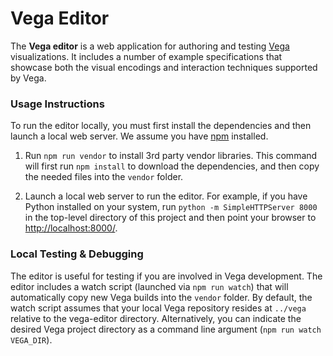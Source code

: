 # Vega Editor

The **Vega editor** is a web application for authoring and testing [Vega](http://github.com/vega/vega) visualizations. It includes a number of example specifications that showcase both the visual encodings and interaction techniques supported by Vega.

### Usage Instructions

To run the editor locally, you must first install the dependencies and then launch a local web server. We assume you have [npm](https://www.npmjs.com/) installed.

1. Run `npm run vendor` to install 3rd party vendor libraries. This command will first run `npm install` to download the dependencies, and then copy the needed files into the `vendor` folder.

2. Launch a local web server to run the editor. For example, if you have Python installed on your system, run `python -m SimpleHTTPServer 8000` in the top-level directory of this project and then point your browser to [http://localhost:8000/](http://localhost:8000/).

### Local Testing & Debugging

The editor is useful for testing if you are involved in Vega development. The editor includes a watch script (launched via `npm run watch`) that will automatically copy new Vega builds into the `vendor` folder. By default, the watch script assumes that your local Vega repository resides at `../vega` relative to the vega-editor directory. Alternatively, you can indicate the desired Vega project directory as a command line argument (`npm run watch VEGA_DIR`).
